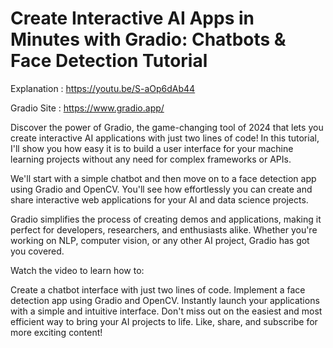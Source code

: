 # Create Interactive AI Apps in Minutes with Gradio: Chatbots & Face Detection Tutorial

Explanation : https://youtu.be/S-aOp6dAb44

Gradio Site : https://www.gradio.app/

Discover the power of Gradio, the game-changing tool of 2024 that lets you create interactive AI applications with just two lines of code! In this tutorial, I'll show you how easy it is to build a user interface for your machine learning projects without any need for complex frameworks or APIs.

We'll start with a simple chatbot and then move on to a face detection app using Gradio and OpenCV. You'll see how effortlessly you can create and share interactive web applications for your AI and data science projects.

Gradio simplifies the process of creating demos and applications, making it perfect for developers, researchers, and enthusiasts alike. Whether you're working on NLP, computer vision, or any other AI project, Gradio has got you covered.

Watch the video to learn how to:

Create a chatbot interface with just two lines of code.
Implement a face detection app using Gradio and OpenCV.
Instantly launch your applications with a simple and intuitive interface.
Don't miss out on the easiest and most efficient way to bring your AI projects to life. Like, share, and subscribe for more exciting content!
